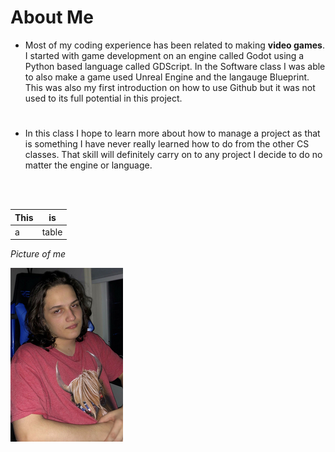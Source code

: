 # About Me

* Most of my coding experience has been related to making **video games**. I started with game development on an engine called Godot using a Python based language called GDScript. In the Software class I was able to also make a game used Unreal Engine and the langauge Blueprint. This was also my first introduction on how to use Github but it was not used to its full potential in this project.

#

* In this class I hope to learn more about how to manage a project as that is something I have never really learned how to do from the other CS classes. That skill will definitely carry on to any project I decide to do no matter the engine or language.

<br>
<br>

| This | is    |
| ---- | ----- |
| a    | table |

_Picture of me_

![Picture of Me](./IMG_1.png)